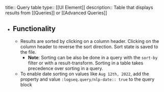 title:: Query table
type:: [[UI Element]]
description:: Table that displays results from [[Queries]] or [[Advanced Queries]]

- ## Functionality
	- Results are sorted by clicking on a column header. Clicking on the column header to reverse the sort direction. Sort state is saved to the file.
		- **Note**: Sorting can be also be done in a query with the `sort-by` filter or with a result-transform. Sorting in a table takes precedence over sorting in a query.
	- To enable date sorting on values like `Aug 12th, 2022`, add the property and value `:logseq.query/nlp-date:: true` to the query block